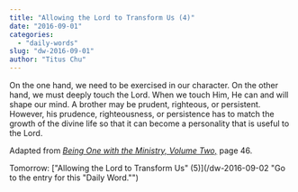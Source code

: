 ```yaml
---
title: "Allowing the Lord to Transform Us (4)"
date: "2016-09-01"
categories: 
  - "daily-words"
slug: "dw-2016-09-01"
author: "Titus Chu"
---
```


On the one hand, we need to be exercised in our character. On the other hand, we must deeply touch the Lord. When we touch Him, He can and will shape our mind. A brother may be prudent, righteous, or persistent. However, his prudence, righteousness, or persistence has to match the growth of the divine life so that it can become a personality that is useful to the Lord.

Adapted from _[Being One with the Ministry, Volume Two,](/book-one-with-the-ministry-vol-2/ "Go to the listing for this book.")_ page 46.

Tomorrow: ["Allowing the Lord to Transform Us" (5)](/dw-2016-09-02 "Go to the entry for this "Daily Word."")
